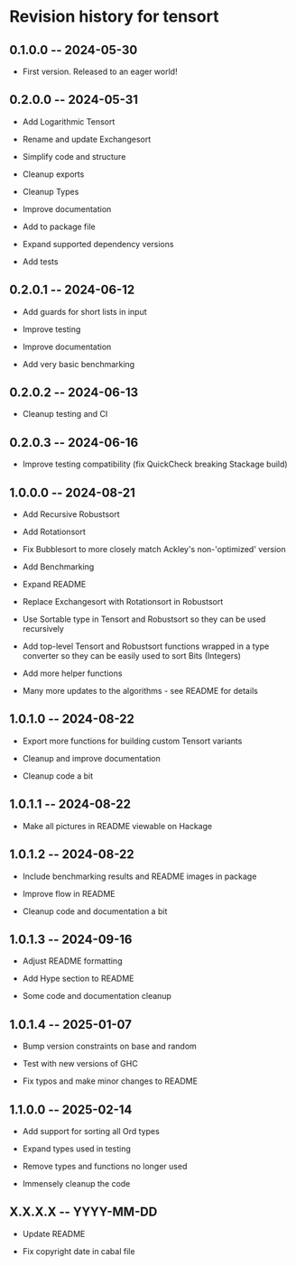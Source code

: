 # Revision history for tensort

## 0.1.0.0 -- 2024-05-30

- First version. Released to an eager world!

## 0.2.0.0 -- 2024-05-31

- Add Logarithmic Tensort

- Rename and update Exchangesort

- Simplify code and structure

- Cleanup exports

- Cleanup Types

- Improve documentation

- Add to package file

- Expand supported dependency versions

- Add tests

## 0.2.0.1 -- 2024-06-12

- Add guards for short lists in input

- Improve testing

- Improve documentation

- Add very basic benchmarking

## 0.2.0.2 -- 2024-06-13

- Cleanup testing and CI

## 0.2.0.3 -- 2024-06-16

- Improve testing compatibility (fix QuickCheck breaking Stackage build)

## 1.0.0.0 -- 2024-08-21

- Add Recursive Robustsort

- Add Rotationsort

- Fix Bubblesort to more closely match Ackley's non-'optimized' version

- Add Benchmarking

- Expand README

- Replace Exchangesort with Rotationsort in Robustsort

- Use Sortable type in Tensort and Robustsort so they can be used recursively

- Add top-level Tensort and Robustsort functions wrapped in a type converter so
  they can be easily used to sort Bits (Integers)

- Add more helper functions

- Many more updates to the algorithms - see README for details

## 1.0.1.0 -- 2024-08-22

- Export more functions for building custom Tensort variants

- Cleanup and improve documentation

- Cleanup code a bit

## 1.0.1.1 -- 2024-08-22

- Make all pictures in README viewable on Hackage

## 1.0.1.2 -- 2024-08-22

- Include benchmarking results and README images in package

- Improve flow in README

- Cleanup code and documentation a bit

## 1.0.1.3 -- 2024-09-16

- Adjust README formatting

- Add Hype section to README

- Some code and documentation cleanup

## 1.0.1.4 -- 2025-01-07

- Bump version constraints on base and random

- Test with new versions of GHC

- Fix typos and make minor changes to README

## 1.1.0.0 -- 2025-02-14

- Add support for sorting all Ord types

- Expand types used in testing

- Remove types and functions no longer used

- Immensely cleanup the code

## X.X.X.X -- YYYY-MM-DD

- Update README

- Fix copyright date in cabal file
